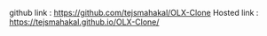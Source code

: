 github link : https://github.com/tejsmahakal/OLX-Clone
Hosted link : https://tejsmahakal.github.io/OLX-Clone/

